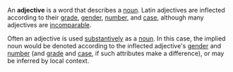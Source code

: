An **adjective** is a word that describes a [noun](nomen.md). Latin adjectives are inflected according to their [grade](gradus.md), [gender](genus.md), [number](numerus.md), and [case](casus.md), although many adjectives are [incomparable](incomparabile.md).

Often an adjective is used [substantively](https://wikipedia.org/wiki/Nominalization) as a [noun](nomen.md). In this case, the implied noun would be denoted according to the inflected adjective's [gender](genus.md) and [number](numerus.md) (and [grade](gradus.md) and [case](casus.md), if such attributes make a difference), or may be inferred by local context.

